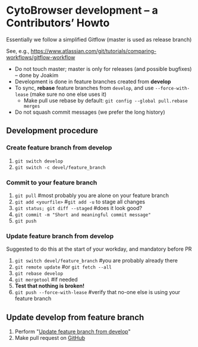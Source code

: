 # CytoBrowser development – a Contributors’ Howto
Essentially we follow a simplified Gitflow (master is used as release branch)

See, e.g., https://www.atlassian.com/git/tutorials/comparing-workflows/gitflow-workflow
- Do not touch master; master is only for releases (and possible bugfixes) – done by Joakim
- Development is done in feature branches created from **develop**
- To sync, **rebase** feature branches from `develop`, and use `--force-with-lease` (make sure no one else uses it)
  - Make pull use rebase by default: `git config --global pull.rebase merges`
- Do not squash commit messages (we prefer the long history)

## Development procedure
### Create feature branch from develop
1. `git switch develop`
1. `git switch -c devel/feature_branch`
### Commit to your feature branch
1. `git pull` #most probably you are alone on your feature branch
1. `git add <yourfile>` #`git add -u` to stage all changes
1. `git status; git diff --staged` #does it look good?
1. `git commit -m "Short and meaningful commit message"`
1. `git push`
### Update feature branch from develop
Suggested to do this at the start of your workday, and mandatory before PR
1. `git switch devel/feature_branch` #you are probably already there
1. `git remote update` #or `git fetch --all` 
1. `git rebase develop`
1. `git mergetool` #if needed
1. **Test that nothing is broken!**
1. `git push --force-with-lease` #verify that no-one else is using your feature branch
## Update develop from feature branch
1. Perform "[Update feature branch from develop](#update-feature-branch-from-develop)"
1. Make pull request on [GitHub](https://github.com/MIDA-group/CytoBrowser/pulls)
